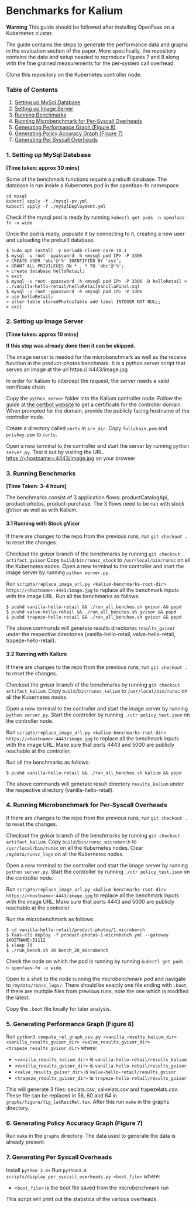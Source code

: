 # Benchmarks for Kalium

**Warning** This guide should be followed after installing OpenFaas on a Kubernetes cluster.

The guide contains the steps to generate the performance data and graphs in the evaluation section of the paper. More specifically, the repository contains the data and setup needed to reproduce Figures 7 and 8 along with the fine grained measurements for the per-system call overhead.

Clone this repository on the Kubernetes controller node.

### Table of Contents
1. [Setting up MySql Database](#mysql)
2. [Setting up Image Server](#imgsrvr)
3. [Running Benchmarks](#bench)
4. [Running Microbenchmark for Per-Syscall Overheads](#micro)
5. [Generating Performance Graph (Figure 8)](#graph)
6. [Generating Policy Accuracy Graph (Figure 7)](#policy)
7. [Generating Per Syscall Overheads](#syscall)


### 1. Setting up MySql Database <a name="mysql"></a>
**[Time taken: approx 30 mins]**

Some of the benchmark functions require a prebuilt database. The database is run inside a Kubernetes pod in the openfaas-fn namespace.
```
cd mysql
kubectl apply -f ./mysql-pv.yml
kubectl apply -f ./mySqlDeployment.yml
```

Check if the mysql pod is ready by running `kubectl get pods -n openfaas-fn -o wide`

Once the pod is ready, populate it by connecting to it, creating a new user and uploading the prebuilt database.
```
$ sudo apt install -y mariadb-client-core-10.1
$ mysql -u root -ppassword -h <mysql pod IP> -P 3306
> CREATE USER 'abc'@'%' IDENTIFIED BY 'xyz';
> GRANT ALL PRIVILEGES ON * . * TO 'abc'@'%';
> create database helloRetail;
> exit
$ mysql -u root -ppassword -h <mysql pod IP> -P 3306 -D helloRetail < ../vanilla-hello-retail/helloRetailVanillaFinal.sql
$ mysql -u root -ppassword -h <mysql pod IP> -P 3306
> use helloRetail;
> alter table storedPhotosTable add label INTEGER NOT NULL;
> exit
```

### 2. Setting up Image Server <a name="imgsrvr"></a>
**[Time taken: approx 10 mins]**

**If this step was already done then it can be skipped.**

The image server is needed for the microbenchmark as well as the receive function in the product-photos benchmark. It is a python server script that serves an image at the url https://<hostname>:4443/image.jpg

In order for kalium to intercept the request, the server needs a valid certificate chain.

Copy the `python_server` folder into the Kalium controller node. Follow the guide at [the certbot website](https://certbot.eff.org/instructions?ws=other&os=ubuntubionic) to get a certificate for the controller domain. When prompted for the domain, provide the publicly facing hostname of the controller node.

Create a directory called `certs` in `srv_dir`. Copy `fullchain.pem` and `privkey.pem` to `certs`.

Open a new terminal to the controller and start the server by running `python server.py`. Test it out by visiting the URL [https://\<hostname\>:4443/image.jpg]() on your browser

### 3. Running Benchmarks <a name="bench"></a>
**[Time Taken: 3-4 hours]**

The benchmarks consist of 3 application flows: productCatalogApi, product-photos, product-purchase. The 3 flows need to be run with stock gVisor as well as with Kalium.

#### 3.1 Running with Stock gVisor
If there are changes to the repo from the previous runs, run `git checkout .` to reset the changes.

Checkout the gvisor branch of the benchmarks by running `git checkout artifact_gvisor`
Copy `build/bin/runsc_stock` to `/usr/local/bin/runsc` on all the Kubernetes nodes. Open a new terminal to the controller and start the image server by running `python server.py`.

Run `scripts/replace_image_url.py <kalium-benchmarks-root-dir> https://<hostname>:4443/image.jpg` to replace all the benchmark inputs with the image URL.
Run all the benchmarks as follows:
```
$ pushd vanilla-hello-retail && ./run_all_benches.sh gvisor && popd
$ pushd valve-hello-retail && ./run_all_benches.sh gvisor && popd
$ pushd trapeze-hello-retail && ./run_all_benches.sh gvisor && popd
```

The above commands will generate results directories `results_gvisor` under the respective directories (vanilla-hello-retail, valve-hello-retail, trapeze-hello-retail).

#### 3.2 Running with Kalium
If there are changes to the repo from the previous runs, run `git checkout .` to reset the changes.

Checkout the gvisor branch of the benchmarks by running `git checkout artifact_kalium`.
Copy `build/bin/runsc_kalium` to `/usr/local/bin/runsc` on all the Kubernetes nodes. 

Open a new terminal to the controller and start the image server by running `python server.py`. Start the controller by running `./ctr policy_test.json` on the controller node.

Run `scripts/replace_image_url.py <kalium-benchmarks-root-dir> https://<hostname>:4443/image.jpg` to replace all the benchmark inputs with the image URL. Make sure that ports 4443 and 5000 are publicly reachable at the controller.

Run all the benchmarks as follows:
```
$ pushd vanilla-hello-retail && ./run_all_benches.sh kalium && popd
```

The above commands will generate result directory `results_kalium` under the respective directory (vanilla-hello-retail).

### 4. Running Microbenchmark for Per-Syscall Overheads <a name="micro"></a>
If there are changes to the repo from the previous runs, run `git checkout .` to reset the changes.

Checkout the gvisor branch of the benchmarks by running `git checkout artifact_kalium`.
Copy `build/bin/runsc_microbench` to `/usr/local/bin/runsc` on all the Kubernetes nodes. Clear `/mydata/runsc_logs` on all the Kubernetes nodes.

Open a new terminal to the controller and start the image server by running `python server.py`. Start the controller by running `./ctr policy_test.json` on the controller node.

Run `scripts/replace_image_url.py <kalium-benchmarks-root-dir> https://<hostname>:4443/image.jpg` to replace all the benchmark inputs with the image URL. Make sure that ports 4443 and 5000 are publicly reachable at the controller.


Run the microbenchmark as follows:
```
$ cd vanilla-hello-retail/product-photos/1.microbench
$ faas-cli deploy -f product-photos-1-microbench.yml --gateway $HOSTNAME:31112
$ sleep 70
$ ./run_bench.sh 20 bench_20_microbench
```

Check the node on which the pod is running by running `kubectl get pods -n openfaas-fn -o wide`.

Open to a shell to the node running the microbenchmark pod and navigate to `/mydata/runsc_logs/`. There should be exactly one file ending with `.boot`, if there are multiple files from previous runs, note the one which is modified the latest.

Copy the `.boot` file locally for later analysis.

### 5. Generating Performance Graph (Figure 8) <a name="graph"></a>
Run `python3 compute_rel_graph_csv.py <vanilla_results_kalium_dir> <vanilla_results_gvisor_dir> <valve_results_gvisor_dir> <trapeze_results_gvisor_dir>` where:
- `<vanilla_results_kalium_dir>` is `vanilla-hello-retail/results_kalium`
- `<vanilla_results_gvisor_dir>` is `vanilla-hello-retail/results_gvisor`
- `<valve_results_gvisor_dir>` is `valve-hello-retail/results_gvisor`
- `<trapeze_results_gvisor_dir>` is `trapeze-hello-retail/results_gvisor`

This will generate 3 files: seclats.csv, valvelats.csv and trapezelats.csv. These file can be replaced in 56, 60 and 64 in `graphs/figure/fig_latRestRel.tex`. After this run `make` in the graphs directory.

### 6. Generating Policy Accuracy Graph (Figure 7) <a name="policy"></a>

Run `make` in the `graphs` directory. The data used to generate the data is already present.

### 7. Generating Per Syscall Overheads <a name="syscall"></a>
Install `python 3.8+`
Run `python3.8 scripts/display_per_syscall_overheads.py <boot_file>` where:
- `<boot_file>` is the boot file saved from the microbenchmark run

This script will print out the statistics of the various overheads.
